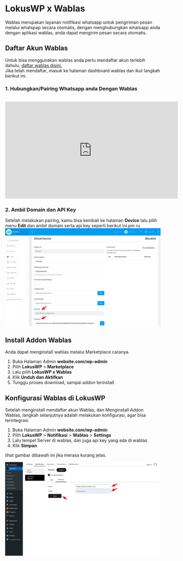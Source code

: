
# LokusWP x Wablas

Wablas merupakan layanan notifikasi whatsapp untuk pengiriman pesan melalui whatspap secara otomatis, dengan menghubungkan whatsapp anda dengan aplikasi wablas, anda dapat mengirim pesan secara otomatis.

## Daftar Akun Wablas

Untuk bisa menggunakan wablas anda perlu mendaftar akun terlebih dahulu, [daftar wablas disini.](https://wablas.com/register)\
Jika telah mendaftar, masuk ke halaman dashboard wablas dan ikut langkah berikut ini.

### 1. Hubungkan/Pairing Whatsapp anda Dengan Wablas

<iframe width="560" height="315" src="https://www.youtube.com/embed/LXvykHawhkI" title="YouTube video player" frameborder="0" allow="accelerometer; autoplay; clipboard-write; encrypted-media; gyroscope; picture-in-picture" style="margin-top:16px" allowfullscreen></iframe>

### 2. Ambil Domain dan API Key

Setelah melakukan pairing, kamu bisa kembali ke halaman **Device** lalu pilih menu **Edit** dan ambil domain serta api key seperti berikut ini.pm ru
![Mengambil Domain dan API Key](./../assets/mengambil-credential-wablas.png)

## Install Addon Wablas

Anda dapat menginstall wablas melalui Marketplace caranya.

1. Buka Halaman Admin **website.com/wp-admin**
2. Pilih **LokusWP** > **Marketplace**
3. Lalu pilih **LokusWP x Wablas**
4. Klik **Unduh dan Aktifkan**
5. Tunggu proses download, sampai addon terinstall


## Konfigurasi Wablas di LokusWP

Setelah menginstall mendaftar akun Wablas, dan Menginstall Addon Wablas, langkah selanjutnya adalah melakukan konfigurasi, agar bisa terintegrasi

1. Buka Halaman Admin **website.com/wp-admin**
2. Pilih **LokusWP** > **Notifikasi** > **Wablas** > **Settings**
3. Lalu tempel Server di wablas, dan juga api key yang ada di wablas
4. Klik **Simpan**

lihat gambar dibawah ini jika merasa kurang jelas.

![Konfigurasi Wablas di LokusWP](./../assets/wablas-di-lokuswp.png)

<!-- ## Pengujian

Akan segera hadir. -->

